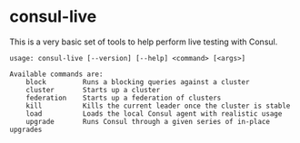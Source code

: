 # consul-live

This is a very basic set of tools to help perform live testing with Consul.

```
usage: consul-live [--version] [--help] <command> [<args>]

Available commands are:
    block         Runs a blocking queries against a cluster
    cluster       Starts up a cluster
    federation    Starts up a federation of clusters
    kill          Kills the current leader once the cluster is stable
    load          Loads the local Consul agent with realistic usage
    upgrade       Runs Consul through a given series of in-place upgrades
```
